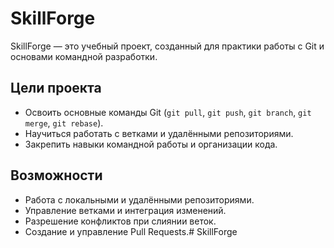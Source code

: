 # SkillForge

SkillForge — это учебный проект, созданный для практики работы с Git и основами командной разработки. 

## Цели проекта

- Освоить основные команды Git (`git pull`, `git push`, `git branch`, `git merge`, `git rebase`).
- Научиться работать с ветками и удалёнными репозиториями.
- Закрепить навыки командной работы и организации кода.

## Возможности

- Работа с локальными и удалёнными репозиториями.
- Управление ветками и интеграция изменений.
- Разрешение конфликтов при слиянии веток.
- Создание и управление Pull Requests.# SkillForge

